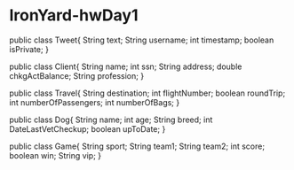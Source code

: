 # IronYard-hwDay1

public class Tweet{
  String text;
  String username;
  int timestamp;
  boolean isPrivate;
}

public class Client{
  String name;
  int ssn;
  String address;
  double chkgActBalance;
  String profession;
}

public class Travel{
  String destination;
  int flightNumber;
  boolean roundTrip;
  int numberOfPassengers;
  int numberOfBags;
}

public class Dog{
  String name;
  int age;
  String breed;
  int DateLastVetCheckup;
  boolean upToDate;
}

public class Game{
  String sport;
  String team1;
  String team2;
  int score;
  boolean win;
  String vip;
}
